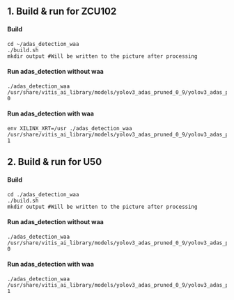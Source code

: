 ## 1. Build & run for ZCU102
  #### Build
  ```
  cd ~/adas_detection_waa
  ./build.sh
  mkdir output #Will be written to the picture after processing
  ```
  #### Run adas_detection without waa
  ```
  ./adas_detection_waa /usr/share/vitis_ai_library/models/yolov3_adas_pruned_0_9/yolov3_adas_pruned_0_9.xmodel 0
  ```
  #### Run adas_detection with waa
  ```
  env XILINX_XRT=/usr ./adas_detection_waa /usr/share/vitis_ai_library/models/yolov3_adas_pruned_0_9/yolov3_adas_pruned_0_9.xmodel 1
   ```

## 2. Build & run for U50
  #### Build
  ```
  cd ./adas_detection_waa
  ./build.sh
  mkdir output #Will be written to the picture after processing
  ```
  #### Run adas_detection without waa
  ```
  ./adas_detection_waa /usr/share/vitis_ai_library/models/yolov3_adas_pruned_0_9/yolov3_adas_pruned_0_9.xmodel 0
  ```
  #### Run adas_detection with waa
  ```
./adas_detection_waa /usr/share/vitis_ai_library/models/yolov3_adas_pruned_0_9/yolov3_adas_pruned_0_9.xmodel 1
   ```